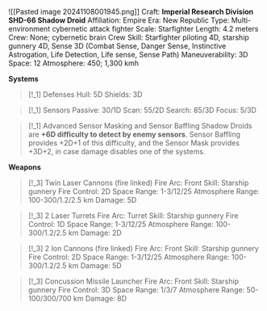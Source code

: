 ![[Pasted image 20241108001945.png]]
Craft: **Imperial Research Division SHD-66 Shadow Droid**
Affiliation: Empire
Era: New Republic
Type: Multi-environment cybernetic attack fighter
Scale: Starfighter
Length: 4.2 meters
Crew: None; cybernetic brain
Crew Skill: Starfighter piloting 4D, starship gunnery 4D, Sense 3D (Combat Sense, Danger Sense, Instinctive Astrogation, Life Detection, Life sense, Sense Path)
Maneuverability: 3D
Space: 12
Atmosphere: 450; 1,300 kmh

**Systems**
> [!_1] Defenses
> Hull: 5D
> Shields: 3D

> [!_1] Sensors
> Passive: 30/1D
> Scan: 55/2D
> Search: 85/3D
> Focus: 5/3D
> 

> [!_1] Advanced Sensor Masking and Sensor Baffling
Shadow Droids are **+6D difficulty to detect by enemy sensors**. Sensor Baffling provides +2D+1 of this difficulty, and the Sensor Mask provides +3D+2, in case damage disables one of the systems.

**Weapons**
> [!_3] Twin Laser Cannons (fire linked)
> Fire Arc: Front
> Skill: Starship gunnery
> Fire Control: 2D
> Space Range: 1-3/12/25
> Atmosphere Range: 100-300/1.2/2.5 km
> Damage: 5D

> [!_3] 2 Laser Turrets
> Fire Arc: Turret
> Skill: Starship gunnery
> Fire Control: 1D
> Space Range: 1-3/12/25
> Atmosphere Range: 100-300/1.2/2.5 km
> Damage: 2D

> [!_3] 2 Ion Cannons (fire linked)
> Fire Arc: Front
> Skill: Starship gunnery
> Fire Control: 2D
> Space Range: 1-3/12/25
> Atmosphere Range: 100-300/1.2/2.5 km
> Damage: 5D

> [!_3] Concussion Missile Launcher
> Fire Arc: Front
> Skill: Starship gunnery
> Fire Control: 3D
> Space Range: 1/3/7
> Atmosphere Range: 50-100/300/700 km
> Damage: 8D


